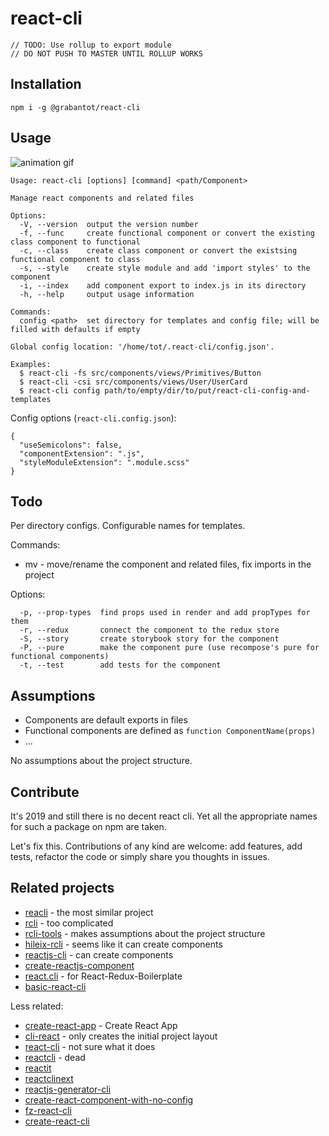 # react-cli

```
// TODO: Use rollup to export module
// DO NOT PUSH TO MASTER UNTIL ROLLUP WORKS
```

## Installation
`npm i -g @grabantot/react-cli`

## Usage
![animation gif](https://media.giphy.com/media/3kx9XtMByFREQBkfEo/giphy.gif)

```
Usage: react-cli [options] [command] <path/Component>

Manage react components and related files

Options:
  -V, --version  output the version number
  -f, --func     create functional component or convert the existing class component to functional
  -c, --class    create class component or convert the existsing functional component to class
  -s, --style    create style module and add 'import styles' to the component
  -i, --index    add component export to index.js in its directory
  -h, --help     output usage information

Commands:
  config <path>  set directory for templates and config file; will be filled with defaults if empty

Global config location: '/home/tot/.react-cli/config.json'.

Examples:
  $ react-cli -fs src/components/views/Primitives/Button
  $ react-cli -csi src/components/views/User/UserCard
  $ react-cli config path/to/empty/dir/to/put/react-cli-config-and-templates
```

Config options (`react-cli.config.json`):
```
{
  "useSemicolons": false,
  "componentExtension": ".js",
  "styleModuleExtension": ".module.scss"
}
```

## Todo
Per directory configs.
Configurable names for templates.

Commands:
- mv - move/rename the component and related files, fix imports in the project

Options:
```
  -p, --prop-types  find props used in render and add propTypes for them
  -r, --redux       connect the component to the redux store
  -S, --story       create storybook story for the component
  -P, --pure        make the component pure (use recompose's pure for functional components)
  -t, --test        add tests for the component
```

## Assumptions
- Components are default exports in files
- Functional components are defined as `function ComponentName(props)`
- ...

No assumptions about the project structure.

## Contribute
It's 2019 and still there is no decent react cli. Yet all the appropriate names for such a package on npm are taken.

Let's fix this.
Contributions of any kind are welcome: add features, add tests, refactor the code or simply share you thoughts in issues.

## Related projects
- [reacli](https://www.npmjs.com/package/reacli) - the most similar project
- [rcli](https://www.npmjs.com/package/rcli) - too complicated
- [rcli-tools](https://www.npmjs.com/package/rcli-tools) - makes assumptions about the project structure
- [hileix-rcli](https://www.npmjs.com/package/hileix-rcli) - seems like it can create components
- [reactjs-cli](https://www.npmjs.com/package/reactjs-cli) - can create components
- [create-reactjs-component](https://www.npmjs.com/package/create-reactjs-component)
- [react.cli](https://www.npmjs.com/package/react.cli) - for React-Redux-Boilerplate
- [basic-react-cli](https://www.npmjs.com/package/basic-react-cli)

Less related:
- [create-react-app](https://www.npmjs.com/package/create-react-app) - Create React App
- [cli-react](https://www.npmjs.com/package/cli-react) - only creates the initial project layout
- [react-cli](https://www.npmjs.com/package/react-cli) - not sure what it does
- [reactcli](https://www.npmjs.com/package/reactcli) - dead
- [reactit](https://www.npmjs.com/package/reactit)
- [reactclinext](https://www.npmjs.com/package/reactclinext)
- [reactjs-generator-cli](https://www.npmjs.com/package/reactjs-generator-cli)
- [create-react-component-with-no-config](https://www.npmjs.com/package/create-react-component-with-no-config)
- [fz-react-cli](https://www.npmjs.com/package/fz-react-cli)
- [create-react-cli](https://www.npmjs.com/package/create-react-cli)